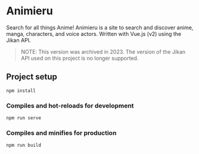 # Animieru

Search for all things Anime! Animieru is a site to search and discover anime, manga, characters, and voice actors. Written with Vue.js (v2) using the Jikan API.

> NOTE: This version was archived in 2023. The version of the Jikan API used on this project is no longer supported.

## Project setup

```
npm install
```

### Compiles and hot-reloads for development

```
npm run serve
```

### Compiles and minifies for production

```
npm run build
```

